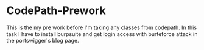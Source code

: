 # CodePath-Prework
This is the my pre work before I'm taking any classes from codepath. In this task I have to install burpsuite and get login access with burteforce attack in the portswigger's blog page. 

